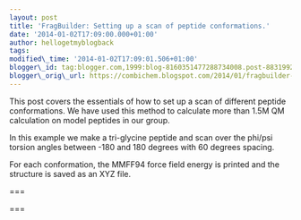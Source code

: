 ```yaml
---
layout: post
title: 'FragBuilder: Setting up a scan of peptide conformations.'
date: '2014-01-02T17:09:00.000+01:00'
author: hellogetmyblogback
tags:
modified\_time: '2014-01-02T17:09:01.506+01:00'
blogger\_id: tag:blogger.com,1999:blog-8160351477288734008.post-8831992765893305854
blogger\_orig\_url: https://combichem.blogspot.com/2014/01/fragbuilder-setting-up-scan-of-peptide.html
---
```


This post covers the essentials of how to set up a scan of different peptide conformations. We have used this method to calculate more than 1.5M QM calculation on model peptides in our group.



In this example we make a tri-glycine peptide and scan over the phi/psi torsion angles between -180 and 180 degrees with 60 degrees spacing.



For each conformation, the MMFF94 force field energy is printed and the structure is saved as an XYZ file.



===

===